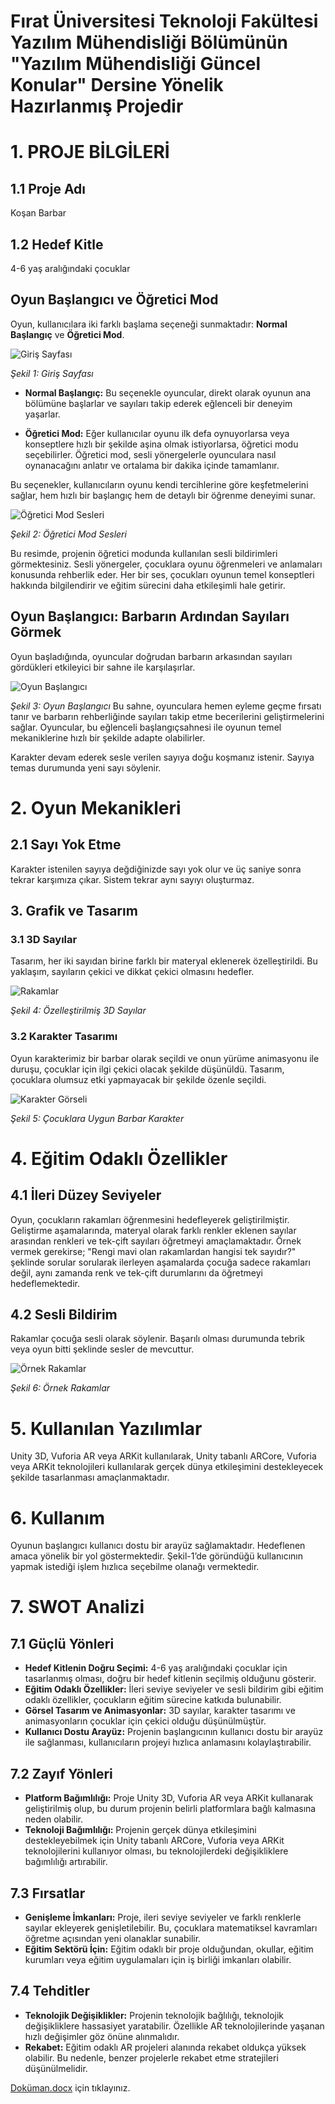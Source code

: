 # Fırat Üniversitesi Teknoloji Fakültesi Yazılım Mühendisliği Bölümünün "Yazılım Mühendisliği Güncel Konular" Dersine Yönelik Hazırlanmış Projedir 


# 1.	PROJE BİLGİLERİ

## 1.1	Proje Adı

Koşan Barbar

## 1.2	Hedef Kitle

4-6 yaş aralığındaki çocuklar

## Oyun Başlangıcı ve Öğretici Mod

Oyun, kullanıcılara iki farklı başlama seçeneği sunmaktadır: **Normal Başlangıç** ve **Öğretici Mod**.

![Giriş Sayfası](https://github.com/BurakErkemen/AR_Project/assets/84676805/59092db1-ff4e-4650-8885-c9ae9f53d8e0)

*Şekil 1: Giriş Sayfası*
- **Normal Başlangıç:** Bu seçenekle oyuncular, direkt olarak oyunun ana bölümüne başlarlar ve sayıları takip ederek eğlenceli bir deneyim yaşarlar.
  
- **Öğretici Mod:** Eğer kullanıcılar oyunu ilk defa oynuyorlarsa veya konseptlere hızlı bir şekilde aşina olmak istiyorlarsa, öğretici modu seçebilirler. Öğretici mod, sesli yönergelerle oyunculara nasıl oynanacağını anlatır ve ortalama bir dakika içinde tamamlanır.

Bu seçenekler, kullanıcıların oyunu kendi tercihlerine göre keşfetmelerini sağlar, hem hızlı bir başlangıç hem de detaylı bir öğrenme deneyimi sunar.

![Öğretici Mod Sesleri](https://github.com/BurakErkemen/AR_Project/assets/84676805/20f9e67e-ae3c-4e13-89db-9468f3bcae85)

*Şekil 2: Öğretici Mod Sesleri*

Bu resimde, projenin öğretici modunda kullanılan sesli bildirimleri görmektesiniz. Sesli yönergeler, çocuklara oyunu öğrenmeleri ve anlamaları konusunda rehberlik eder. Her bir ses, çocukları oyunun temel konseptleri hakkında bilgilendirir ve eğitim sürecini daha etkileşimli hale getirir.



## Oyun Başlangıcı: Barbarın Ardından Sayıları Görmek

Oyun başladığında, oyuncular doğrudan barbarın arkasından sayıları gördükleri etkileyici bir sahne ile karşılaşırlar.

![Oyun Başlangıcı](https://github.com/BurakErkemen/AR_Project/assets/84676805/cf91d396-fa8f-4ee0-942f-52f8ea2b8a04)

*Şekil 3: Oyun Başlangıcı*
Bu sahne, oyunculara hemen eyleme geçme fırsatı tanır ve barbarın rehberliğinde sayıları takip etme becerilerini geliştirmelerini sağlar. Oyuncular, bu eğlenceli başlangıç ​​sahnesi ile oyunun temel mekaniklerine hızlı bir şekilde adapte olabilirler.

Karakter devam ederek sesle verilen sayıya doğu koşmanız istenir. Sayıya temas durumunda yeni sayı söylenir.

# 2.	Oyun Mekanikleri

## 2.1	Sayı Yok Etme

Karakter istenilen sayıya değdiğinizde sayı yok olur ve üç saniye sonra tekrar karşımıza çıkar. Sistem tekrar aynı sayıyı oluşturmaz. 

## 3. Grafik ve Tasarım

### 3.1 3D Sayılar
Tasarım, her iki sayıdan birine farklı bir materyal eklenerek özelleştirildi. Bu yaklaşım, sayıların çekici ve dikkat çekici olmasını hedefler.

![Rakamlar](https://github.com/BurakErkemen/AR_Project/assets/84676805/ea356129-0452-497a-b51a-4cd6d1ccfeaa)  

*Şekil 4: Özelleştirilmiş 3D Sayılar*

### 3.2 Karakter Tasarımı
Oyun karakterimiz bir barbar olarak seçildi ve onun yürüme animasyonu ile duruşu, çocuklar için ilgi çekici olacak şekilde düşünüldü. Tasarım, çocuklara olumsuz etki yapmayacak bir şekilde özenle seçildi.

![Karakter Görseli](https://github.com/BurakErkemen/AR_Project/assets/84676805/108dcec7-ce85-4cef-9863-8d7c01c8f839)  

*Şekil 5: Çocuklara Uygun Barbar Karakter*

# 4. Eğitim Odaklı Özellikler

## 4.1 İleri Düzey Seviyeler
Oyun, çocukların rakamları öğrenmesini hedefleyerek geliştirilmiştir. Geliştirme aşamalarında, materyal olarak farklı renkler eklenen sayılar arasından renkleri ve tek-çift sayıları öğretmeyi amaçlamaktadır. Örnek vermek gerekirse;
"Rengi mavi olan rakamlardan hangisi tek sayıdır?" şeklinde sorular sorularak ilerleyen aşamalarda çocuğa sadece rakamları değil, aynı zamanda renk ve tek-çift durumlarını da öğretmeyi hedeflemektedir.

## 4.2 Sesli Bildirim
Rakamlar çocuğa sesli olarak söylenir. Başarılı olması durumunda tebrik veya oyun bitti şeklinde sesler de mevcuttur.

![Örnek Rakamlar](https://github.com/BurakErkemen/AR_Project/assets/84676805/0d426a39-495b-4acd-b518-424601c26839)  

*Şekil 6: Örnek Rakamlar*


# 5.	Kullanılan Yazılımlar
  Unity 3D, Vuforia AR veya ARKit kullanılarak, Unity tabanlı ARCore, Vuforia veya ARKit teknolojileri kullanılarak gerçek dünya etkileşimini destekleyecek şekilde tasarlanması amaçlanmaktadır.

# 6.  Kullanım
  Oyunun başlangıcı kullanıcı dostu bir arayüz sağlamaktadır. Hedeflenen amaca yönelik bir yol göstermektedir. Şekil-1’de göründüğü kullanıcının yapmak istediği işlem hızlıca seçebilme olanağı vermektedir.

# 7. SWOT Analizi

## 7.1 Güçlü Yönleri
- **Hedef Kitlenin Doğru Seçimi:** 4-6 yaş aralığındaki çocuklar için tasarlanmış olması, doğru bir hedef kitlenin seçilmiş olduğunu gösterir.
- **Eğitim Odaklı Özellikler:** İleri seviye seviyeler ve sesli bildirim gibi eğitim odaklı özellikler, çocukların eğitim sürecine katkıda bulunabilir.
- **Görsel Tasarım ve Animasyonlar:** 3D sayılar, karakter tasarımı ve animasyonların çocuklar için çekici olduğu düşünülmüştür.
- **Kullanıcı Dostu Arayüz:** Projenin başlangıcının kullanıcı dostu bir arayüz ile sağlanması, kullanıcıların projeyi hızlıca anlamasını kolaylaştırabilir.

## 7.2 Zayıf Yönleri
- **Platform Bağımlılığı:** Proje Unity 3D, Vuforia AR veya ARKit kullanarak geliştirilmiş olup, bu durum projenin belirli platformlara bağlı kalmasına neden olabilir.
- **Teknoloji Bağımlılığı:** Projenin gerçek dünya etkileşimini destekleyebilmek için Unity tabanlı ARCore, Vuforia veya ARKit teknolojilerini kullanıyor olması, bu teknolojilerdeki değişikliklere bağımlılığı artırabilir.

## 7.3 Fırsatlar
- **Genişleme İmkanları:** Proje, ileri seviye seviyeler ve farklı renklerle sayılar ekleyerek genişletilebilir. Bu, çocuklara matematiksel kavramları öğretme açısından yeni olanaklar sunabilir.
- **Eğitim Sektörü İçin:** Eğitim odaklı bir proje olduğundan, okullar, eğitim kurumları veya eğitim uygulamaları için iş birliği imkanları olabilir.

## 7.4 Tehditler 
- **Teknolojik Değişiklikler:** Projenin teknolojik bağlılığı, teknolojik değişikliklere hassasiyet yaratabilir. Özellikle AR teknolojilerinde yaşanan hızlı değişimler göz önüne alınmalıdır.
- **Rekabet:** Eğitim odaklı AR projeleri alanında rekabet oldukça yüksek olabilir. Bu nedenle, benzer projelerle rekabet etme stratejileri düşünülmelidir.


[Doküman.docx](https://github.com/BurakErkemen/AR_Project/files/14073228/Dokuman.docx) için tıklayınız.

